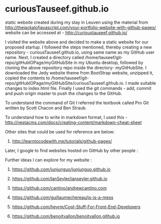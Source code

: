 # curiousTauseef.github.io
static website created during my stay in Leuven using the material from http://thejackalofjavascript.com/your-portfolio-website-with-github-pages/
website can be accessed at - http://curioustauseef.github.io/

I visited the website above and decided to make a static website for our proposed startup.
I followed the steps mentioned, thereby creating a new repository - curiousTauseef.github.io, using same name as my GitHub user name.
Next, I created a directory called /home/tauseef/git-repo/gitHubIOPage/myGitHubSite in my Ubuntu desktop, followed by cloning the above repository
repo inside the directory- myGitHubSite. 
I downloaded the Jedy website theme from BootStrap website, unzipped it, copied the contents to
/home/tauseef/git-repo/gitHubIOPage/myGitHubSite/curiousTauseef.github.io. I made suitable changes to index.html file. 
Finally I used the git commands - add, commit and push origin master to push the changes to the GitHub.

To understand the command of Git I referred the textbook called Pro Git written by Scott Chacon and Ben Straub.

To understand how to write in markdown format, I used this - http://nestacms.com/docs/creating-content/markdown-cheat-sheet


Other sites that could be used for reference are below:
1. http://learntocodewith.me/tutorials/github-pages/

Later, I google to find websites hosted on GitHub by other people :



Further ideas I can explore for my website : 
1. https://github.com/junjunguo/junjunguo.github.io

2. https://github.com/IanSeyler/ianseyler.github.io

3. https://github.com/cantino/andrewcantino.com

4. https://github.com/guillaumechereau/js-is-a-mess

5. https://github.com/heyrm/Cool-Stuff-For-Front-End-Developers

6. https://github.com/benoitvallon/benoitvallon.github.io













